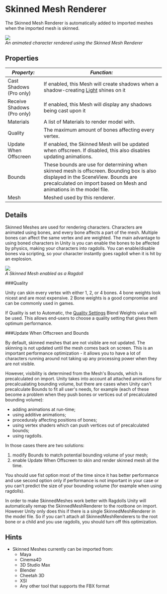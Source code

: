 Skinned Mesh Renderer
=====================


The <span class=keyword>Skinned Mesh Renderer</span> is automatically added to imported meshes when the imported mesh is skinned.

![](http://docwiki.hq.unity3d.com/uploads/Main/Inspector-SkinnedMeshRenderer.png)  
_An animated character rendered using the Skinned Mesh Renderer_


Properties
----------



|**_Property:_** |**_Function:_** |
|--|--|
|<span class=component>Cast Shadows</span> (Pro only) |If enabled, this <span class=keyword>Mesh</span> will create shadows when a shadow-creating [Light](class-light.html) shines on it |
|<span class=component>Receive Shadows</span> (Pro only) |If enabled, this Mesh will display any shadows being cast upon it |
|<span class=component>Materials</span> |A list of <span class=keyword>Materials</span> to render model with. |
|<span class=component>Quality</span> |The maximum amount of bones affecting every vertex. |
|<span class=component>Update When Offscreen</span> |If enabled, the Skinned Mesh will be updated when offscreen. If disabled, this also disables updating animations. |
|<span class=component>Bounds</span> |These bounds are use for determining when skinned mesh is offscreen. Bounding box is also displayed in the SceneView. Bounds are precalculated on import based on Mesh and animations in the model file. |
|<span class=component>Mesh</span> |Meshed used by this renderer. |

Details
-------


Skinned Meshes are used for rendering characters. Characters are animated using bones, and every bone affects a part of the mesh. Multiple bones can affect the same vertex and are weighted.  The main advantage to using boned characters in Unity is you can enable the bones to be affected by physics, making your characters into ragdolls.  You can enable/disable bones via scripting, so your character instantly goes ragdoll when it is hit by an explosion.

![](http://docwiki.hq.unity3d.com/uploads/Main/RagdollRobot.png)  
_A Skinned Mesh enabled as a Ragdoll_

###Quality

Unity can skin every vertex with either 1, 2, or 4 bones. 4 bone weights look nicest and are most expensive. 2 Bone weights is a good compromise and can be commonly used in games.

If <span class=component>Quality</span> is set to <span class=component>Automatic</span>, the [Quality Settings](class-qualitysettings.html) <span class=component>Blend Weights</span> value will be used. This allows end-users to choose a quality setting that gives them optimum performance.


###Update When Offscreen and Bounds

By default, skinned meshes that are not visible are not updated. The skinning is not updated until the mesh comes back on screen. This is an important performance optimization - it allows you to have a lot of characters running around not taking up any processing power when they are not visible.

However, visibility is determined from the Mesh's Bounds, which is precalculated on import. Unity takes into account all attached animations for precalcualating bounding volume, but there are cases when Unity can't precalculate Bounds to fit all user's needs, for example (each of these become a problem when they push bones or vertices out of precalculated bounding volume):
* adding animations at run-time;
* using additive animations;
* proceduraly affecting positions of bones;
* using vertex shaders which can push vertices out of precalculated bounds;
* using ragdolls.

In those cases there are two solutions:
1. modify Bounds to match potential bounding volume of your mesh;
1. enable <span class=component>Update When Offscreen</span> to skin and render skinned mesh all the time.

You should use fist option most of the time since it has better performance and use second option only if performance is not important in your case or you can't predict the size of your bounding volume (for example when using ragdolls).

In order to make SkinnedMeshes work better with Ragdolls Unity will automatically remap the SkinnedMeshRenderer to the rootbone on import. However Unity only does this if there is a single SkinnedMeshRenderer in the model file.
So if you can't attach all SkinnedMeshRenderers to the root bone or a child and you use ragdolls, you should turn off this optimization.

Hints
-----


* Skinned Meshes currently can be imported from:
    * Maya
    * Cinema4D
    * 3D Studio Max
    * Blender
    * Cheetah 3D
    * XSI
    * Any other tool that supports the FBX format
